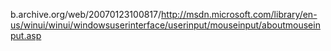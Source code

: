 




b.archive.org/web/20070123100817/http://msdn.microsoft.com/library/en-us/winui/winui/windowsuserinterface/userinput/mouseinput/aboutmouseinput.asp